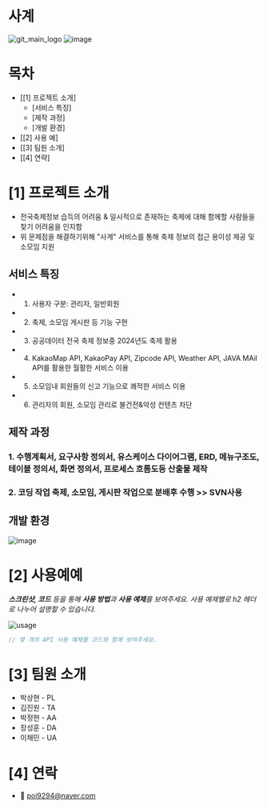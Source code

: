 # 사계


<!--프로젝트 대문 이미지-->
![git_main_logo](https://github.com/pshhyeon/ddit_semi_project/assets/130214802/e9d21175-6be5-4fcc-951a-3a52a58bcb3a)
![image](https://github.com/pshhyeon/ddit_semi_project/assets/130214802/139b6b6e-d1b6-4fc9-b581-9972456cb13b)

<!--목차-->
# 목차
- [[1] 프로젝트 소개]
  - [서비스 특징]
  - [제작 과정]
  - [개발 환경]
- [[2] 사용 예]
- [[3] 팀원 소개]
- [[4] 연략]


# [1] 프로젝트 소개
- 전국축제정보 습득의 어려움 & 일시적으로 존재하는 축제에 대해 함께할 사람들을 찾기 어려움을 인지함
- 위 문제점을 해결하기위해 "사계" 서비스를 통해 축제 정보의 접근 용이성 제공 및 소모임 지원

## 서비스 특징
- 1. 사용자 구분: 관리자, 일반회원
- 2. 축제, 소모임 게시판 등 기능 구현
- 3. 공공데이터 전국 축제 정보중 2024년도 축제 활용
- 4. KakaoMap API, KakaoPay API, Zipcode API, Weather API, JAVA MAil API를 활용한 월활한 서비스 이용
- 5. 소모임내 회원들의 신고 기능으로 쾌적한 서비스 이용
- 6. 관리자의 회원, 소모임 관리로 불건전&악성 컨텐츠 차단

## 제작 과정
### 1. 수행계획서, 요구사항 정의서, 유스케이스 다이어그램, ERD, 메뉴구조도, 테이블 정의서, 화면 정의서, 프로세스 흐름도등 산출물 제작

### 2. 코딩 작업 축제, 소모임, 게시판 작업으로 분배후 수행 >> SVN사용

## 개발 환경
![image](https://github.com/pshhyeon/ddit_semi_project/assets/130214802/e4eb7424-853b-4cff-a93c-1689a20dae25)


# [2] 사용예예
***스크린샷, 코드** 등을 통해 **사용 방법**과 **사용 예제**를 보여주세요. 사용 예제별로 h2 헤더로 나누어 설명할 수 있습니다.*

![usage](img/usage.png)

```java
// 몇 개의 API 사용 예제를 코드와 함께 보여주세요.
```



# [3] 팀원 소개
- 박상현 - PL
- 김진원 - TA
- 박정현 - AA
- 장성훈 - DA
- 이채민 - UA


# [4] 연락
- 📧 poi9294@naver.com

